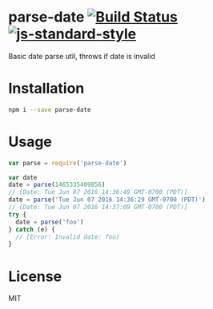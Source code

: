 # parse-date  [![Build Status](https://travis-ci.org/tjmehta/parse-date.svg?branch=master)](https://travis-ci.org/tjmehta/parse-date) [![js-standard-style](https://img.shields.io/badge/code%20style-standard-brightgreen.svg?style=flat)](http://standardjs.com/)
Basic date parse util, throws if date is invalid

# Installation
```bash
npm i --save parse-date
```

# Usage
```js
var parse = require('parse-date')

var date
date = parse(1465335409856)
// [Date: Tue Jun 07 2016 14:36:49 GMT-0700 (PDT)]
date = parse('Tue Jun 07 2016 14:36:29 GMT-0700 (PDT)')
// [Date: Tue Jun 07 2016 14:37:09 GMT-0700 (PDT)]
try {
  date = parse('foo')
} catch (e) {
  // [Error: Invalid date: foo]
}
```

# License
MIT
